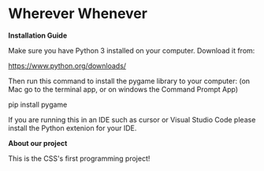 # Wherever Whenever

**Installation Guide**

Make sure you have Python 3 installed on your computer. Download it from:

https://www.python.org/downloads/

Then run this command to install the pygame library to your computer: (on Mac go to the terminal app, or on windows the Command Prompt App)

pip install pygame

If you are running this in an IDE such as cursor or Visual Studio Code please install the Python extenion for your IDE.

**About our project**

This is the CSS's first programming project!
